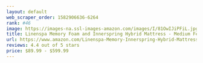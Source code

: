 ```yaml
---
layout: default 
﻿web_scraper_order: 1582906636-6264
rank: #46
image: https://images-na.ssl-images-amazon.com/images/I/81OwIJiPFiL.jpg
title: Linenspa Memory Foam and Innerspring Hybrid Mattress - Medium Feel - Twin,10 Inch
url: https://www.amazon.com/Linenspa-Memory-Innerspring-Hybrid-Mattresses/dp/B07HNT8KG2/ref=zg_mw_home-garden_46?_encoding=UTF8&psc=1&refRID=ST1XDMS4R2TXQERQ5ZH2
reviews: 4.4 out of 5 stars
price: $89.99 - $599.99
---
```


